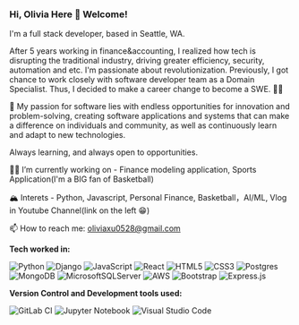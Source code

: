 ### Hi, Olivia Here 👋 Welcome!

I'm a full stack developer, based in Seattle, WA. 

After 5 years working in finance&accounting, I realized how tech is disrupting the traditional industry, driving greater efficiency, security, automation and etc. I'm passionate about revolutionization. Previously, I got chance to work closely with software developer team as a Domain Specialist. Thus, I decided to make a career change to become a SWE. :woman_technologist:

:rocket: My passion for software lies with endless opportunities for innovation and problem-solving, creating software applications and systems that can make a difference on individuals and community, as well as continuously learn and adapt to new technologies. 

Always learning, and always open to opportunities.

:climbing_woman: I’m currently working on - Finance modeling application, Sports Application(I'm a BIG fan of Basketball)

:mountain_snow: Interets - Python, Javascript, Personal Finance, Basketball，AI/ML, Vlog in Youtube Channel(link on the left :grin:)

📫 How to reach me: oliviaxu0528@gmail.com

**Tech worked in:**

![Python](https://img.shields.io/badge/python-3670A0?style=for-the-badge&logo=python&logoColor=ffdd54)
![Django](https://img.shields.io/badge/django-%23092E20.svg?style=for-the-badge&logo=django&logoColor=white)
![JavaScript](https://img.shields.io/badge/javascript-%23323330.svg?style=for-the-badge&logo=javascript&logoColor=%23F7DF1E)
![React](https://img.shields.io/badge/react-%2320232a.svg?style=for-the-badge&logo=react&logoColor=%2361DAFB)
![HTML5](https://img.shields.io/badge/html5-%23E34F26.svg?style=for-the-badge&logo=html5&logoColor=white)
![CSS3](https://img.shields.io/badge/css3-%231572B6.svg?style=for-the-badge&logo=css3&logoColor=white)
![Postgres](https://img.shields.io/badge/postgres-%23316192.svg?style=for-the-badge&logo=postgresql&logoColor=white)
![MongoDB](https://img.shields.io/badge/MongoDB-%234ea94b.svg?style=for-the-badge&logo=mongodb&logoColor=white)
![MicrosoftSQLServer](https://img.shields.io/badge/Microsoft%20SQL%20Server-CC2927?style=for-the-badge&logo=microsoft%20sql%20server&logoColor=white)
![AWS](https://img.shields.io/badge/AWS-%23FF9900.svg?style=for-the-badge&logo=amazon-aws&logoColor=white)
![Bootstrap](https://img.shields.io/badge/bootstrap-%23563D7C.svg?style=for-the-badge&logo=bootstrap&logoColor=white)
![Express.js](https://img.shields.io/badge/express.js-%23404d59.svg?style=for-the-badge&logo=express&logoColor=%2361DAFB)


**Version Control and Development tools used:**

![GitLab CI](https://img.shields.io/badge/gitlab%20ci-%23181717.svg?style=for-the-badge&logo=gitlab&logoColor=white)
![Jupyter Notebook](https://img.shields.io/badge/jupyter-%23FA0F00.svg?style=for-the-badge&logo=jupyter&logoColor=white)
![Visual Studio Code](https://img.shields.io/badge/Visual%20Studio%20Code-0078d7.svg?style=for-the-badge&logo=visual-studio-code&logoColor=white)


